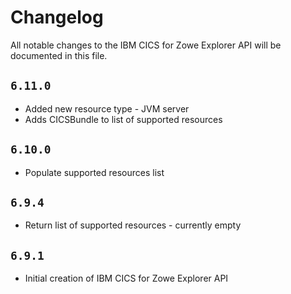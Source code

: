 # Changelog

All notable changes to the IBM CICS for Zowe Explorer API will be documented in this file.

## `6.11.0`

- Added new resource type - JVM server
- Adds CICSBundle to list of supported resources

## `6.10.0`

- Populate supported resources list

## `6.9.4`

- Return list of supported resources - currently empty

## `6.9.1`

- Initial creation of IBM CICS for Zowe Explorer API
